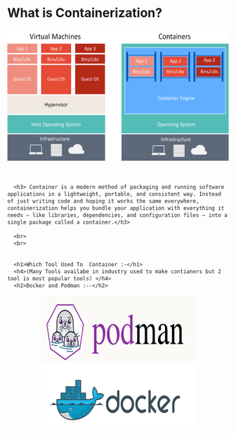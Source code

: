 <html>
  <head>
    <body>
      <h1>What is Containerization?</h1>
      <center><img src="containers-vs-virtual-machines-1024x551.png" width="600"  height="300"></center> 
      <br>
      <br>

      

      <h3> Container is a modern method of packaging and running software applications in a lightweight, portable, and consistent way. Instead of just writing code and hoping it works the same everywhere, containerization helps you bundle your application with everything it needs — like libraries, dependencies, and configuration files — into a single package called a container.</h3>

      <br>
      <br>
    

      <h1>Which Tool Used To  Container :-</h1>
      <h4>(Many Tools availabe in industry used to make contianers but 2 tool is most popular tools) </h4>
      <h2>Docker and Podman :--</h2>
<center><img src="Podman-vs.-Docker.png" width="350"  height="300"></center>
  </head>
</html>
